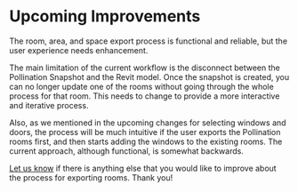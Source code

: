# Upcoming Improvements

The room, area, and space export process is functional and reliable, but the user experience needs enhancement.

The main limitation of the current workflow is the disconnect between the Pollination Snapshot and the Revit model. Once the snapshot is created, you can no longer update one of the rooms without going through the whole process for that room. This needs to change to provide a more interactive and iterative process.

Also, as we mentioned in the upcoming changes for selecting windows and doors, the process will be much intuitive if the user exports the Pollination rooms first, and then starts adding the windows to the existing rooms. The current approach, although functional, is somewhat backwards.

[Let us know](https://discourse.pollination.solutions/c/revit-plugin) if there is anything else that you would like to improve about the process for exporting rooms. Thank you!
